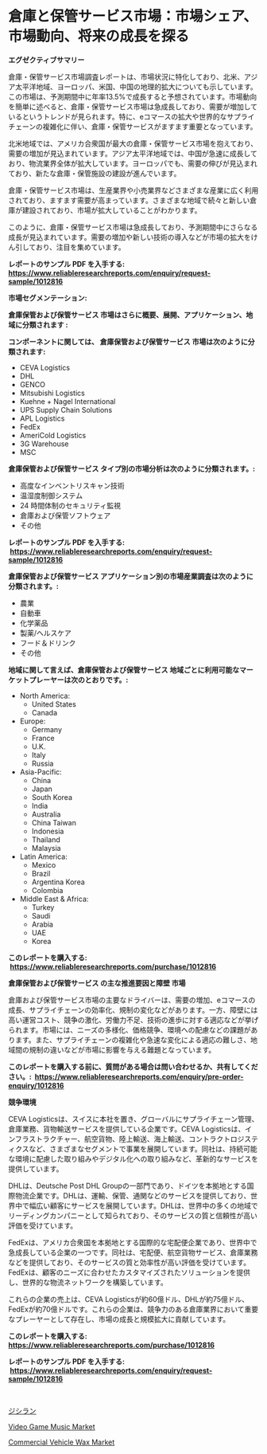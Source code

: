 <p><h1>倉庫と保管サービス市場：市場シェア、市場動向、将来の成長を探る</h1></p><p><strong>エグゼクティブサマリー</strong></p>
<p><p>倉庫・保管サービス市場調査レポートは、市場状況に特化しており、北米、アジア太平洋地域、ヨーロッパ、米国、中国の地理的拡大についても示しています。この市場は、予測期間中に年率13.5%で成長すると予想されています。市場動向を簡単に述べると、倉庫・保管サービス市場は急成長しており、需要が増加しているというトレンドが見られます。特に、eコマースの拡大や世界的なサプライチェーンの複雑化に伴い、倉庫・保管サービスがますます重要となっています。</p><p>北米地域では、アメリカ合衆国が最大の倉庫・保管サービス市場を抱えており、需要の増加が見込まれています。アジア太平洋地域では、中国が急速に成長しており、物流業界全体が拡大しています。ヨーロッパでも、需要の伸びが見込まれており、新たな倉庫・保管施設の建設が進んでいます。</p><p>倉庫・保管サービス市場は、生産業界や小売業界などさまざまな産業に広く利用されており、ますます需要が高まっています。さまざまな地域で続々と新しい倉庫が建設されており、市場が拡大していることがわかります。</p><p>このように、倉庫・保管サービス市場は急成長しており、予測期間中にさらなる成長が見込まれています。需要の増加や新しい技術の導入などが市場の拡大をけん引しており、注目を集めています。</p></p>
<p><strong>レポートのサンプル PDF を入手する: <a href="https://www.reliableresearchreports.com/enquiry/request-sample/1012816">https://www.reliableresearchreports.com/enquiry/request-sample/1012816</a></strong></p>
<p><strong>市場セグメンテーション:</strong></p>
<p><strong> 倉庫保管および保管サービス 市場はさらに概要、展開、アプリケーション、地域に分類されます :</strong></p>
<p><strong>コンポーネントに関しては、 倉庫保管および保管サービス 市場は次のように分類されます: &nbsp;</strong></p>
<p><ul><li>CEVA Logistics</li><li>DHL</li><li>GENCO</li><li>Mitsubishi Logistics</li><li>Kuehne + Nagel International</li><li>UPS Supply Chain Solutions</li><li>APL Logistics</li><li>FedEx</li><li>AmeriCold Logistics</li><li>3G Warehouse</li><li>MSC</li></ul></p>
<p><strong> 倉庫保管および保管サービス タイプ別の市場分析は次のように分類されます。:</strong></p>
<p><ul><li>高度なインベントリスキャン技術</li><li>温湿度制御システム</li><li>24 時間体制のセキュリティ監視</li><li>倉庫および保管ソフトウェア</li><li>その他</li></ul></p>
<p><strong>レポートのサンプル PDF を入手する: &nbsp;<a href="https://www.reliableresearchreports.com/enquiry/request-sample/1012816">https://www.reliableresearchreports.com/enquiry/request-sample/1012816</a></strong></p>
<p><strong> 倉庫保管および保管サービス アプリケーション別の市場産業調査は次のように分類されます。:</strong></p>
<p><ul><li>農業</li><li>自動車</li><li>化学薬品</li><li>製薬/ヘルスケア</li><li>フード＆ドリンク</li><li>その他</li></ul></p>
<p><strong>地域に関して言えば、倉庫保管および保管サービス 地域ごとに利用可能なマーケットプレーヤーは次のとおりです。:</strong></p>
<p><ul>
    <li>
        North America:
        <ul>
            <li>United States</li>
            <li>Canada</li>
        </ul>
    </li>
    <li>
        Europe:
        <ul>
            <li>Germany</li>
            <li>France</li>
            <li>U.K.</li>
            <li>Italy</li>
            <li>Russia</li>
        </ul>
    </li>
    <li>
        Asia-Pacific:
        <ul>
            <li>China</li>
            <li>Japan</li>
            <li>South Korea</li>
            <li>India</li>
            <li>Australia</li>
            <li>China Taiwan</li>
            <li>Indonesia</li>
            <li>Thailand</li>
            <li>Malaysia</li>
        </ul>
    </li>
    <li>
        Latin America:
        <ul>
            <li>Mexico</li>
            <li>Brazil</li>
            <li>Argentina Korea</li>
            <li>Colombia</li>
        </ul>
    </li>
    <li>
        Middle East & Africa:
        <ul>
            <li>Turkey</li>
            <li>Saudi</li>
            <li>Arabia</li>
            <li>UAE</li>
            <li>Korea</li>
        </ul>
    </li>
    </ul></p>
<p><strong>このレポートを購入する: &nbsp;<a href="https://www.reliableresearchreports.com/purchase/1012816">https://www.reliableresearchreports.com/purchase/1012816</a></strong></p>
<p><strong>倉庫保管および保管サービス の主な推進要因と障壁 市場</strong></p>
<p><p>倉庫および保管サービス市場の主要なドライバーは、需要の増加、eコマースの成長、サプライチェーンの効率化、規制の変化などがあります。一方、障壁には高い運営コスト、競争の激化、労働力不足、技術の進歩に対する適応などが挙げられます。市場には、ニーズの多様化、価格競争、環境への配慮などの課題があります。また、サプライチェーンの複雑化や急速な変化による適応の難しさ、地域間の規制の違いなどが市場に影響を与える難題となっています。</p></p>
<p><strong>このレポートを購入する前に、質問がある場合は問い合わせるか、共有してください。:&nbsp; <a href="https://www.reliableresearchreports.com/enquiry/pre-order-enquiry/1012816">https://www.reliableresearchreports.com/enquiry/pre-order-enquiry/1012816</a></strong></p>
<p><strong>競争環境</strong></p>
<p><p>CEVA Logisticsは、スイスに本社を置き、グローバルにサプライチェーン管理、倉庫業務、貨物輸送サービスを提供している企業です。CEVA Logisticsは、インフラストラクチャー、航空貨物、陸上輸送、海上輸送、コントラクトロジスティクスなど、さまざまなセグメントで事業を展開しています。同社は、持続可能な環境に配慮した取り組みやデジタル化への取り組みなど、革新的なサービスを提供しています。</p><p>DHLは、Deutsche Post DHL Groupの一部門であり、ドイツを本拠地とする国際物流企業です。DHLは、運輸、保管、通関などのサービスを提供しており、世界中で幅広い顧客にサービスを展開しています。DHLは、世界中の多くの地域でリーディングカンパニーとして知られており、そのサービスの質と信頼性が高い評価を受けています。</p><p>FedExは、アメリカ合衆国を本拠地とする国際的な宅配便企業であり、世界中で急成長している企業の一つです。同社は、宅配便、航空貨物サービス、倉庫業務などを提供しており、そのサービスの質と効率性が高い評価を受けています。FedExは、顧客のニーズに合わせたカスタマイズされたソリューションを提供し、世界的な物流ネットワークを構築しています。</p><p>これらの企業の売上は、CEVA Logisticsが約60億ドル、DHLが約75億ドル、FedExが約70億ドルです。これらの企業は、競争力のある倉庫業界において重要なプレーヤーとして存在し、市場の成長と規模拡大に貢献しています。</p></p>
<p><strong>このレポートを購入する: &nbsp; <a href="https://www.reliableresearchreports.com/purchase/1012816">https://www.reliableresearchreports.com/purchase/1012816</a></strong></p>
<p><strong>レポートのサンプル PDF を入手する: &nbsp;<a href="https://www.reliableresearchreports.com/enquiry/request-sample/1012816">https://www.reliableresearchreports.com/enquiry/request-sample/1012816</a></strong><strong></strong></p>
<p>&nbsp;</p>
<p><p><a href="https://medium.com/@colbu56546/%E3%82%B8%E3%83%A3%E3%83%91%E3%83%B3%E8%AA%9E%E3%81%AB%E7%BF%BB%E8%A8%B3%E3%81%99%E3%82%8B%E3%81%A8-%E4%BA%8C%E7%A1%85%E5%8C%96%E3%82%B7%E3%83%A9%E3%83%B3%E5%B8%82%E5%A0%B4%E8%AA%BF%E6%9F%BB%E3%83%AC%E3%83%9D%E3%83%BC%E3%83%88-%E3%81%9D%E3%81%AE%E6%AD%B4%E5%8F%B2%E3%81%A82024%E5%B9%B4%E3%81%8B%E3%82%892031%E5%B9%B4%E3%81%BE%E3%81%A7%E3%81%AE%E4%BA%88%E6%B8%AC-6372b02e9fe8">ジシラン</a></p><p><a href="https://github.com/Sarissaschmalingtr6fz2739/Market-Research-Report-List-1/blob/main/video-game-music-market.md">Video Game Music Market</a></p><p><a href="https://five-trouble-98a.notion.site/Commercial-Vehicle-Wax-Market-Research-Report-Reveals-The-Latest-Trends-And-Opportunities-of-this-Ma-a8851cfba4604c8bb2fcaabe99c0dcfd">Commercial Vehicle Wax Market</a></p></p>